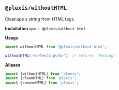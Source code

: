## `@plexis/withoutHTML`

Cleanups a string from HTML tags.

**Installation**
`npm i @plexis/without-html`

**Usage**

```javascript
import withoutHTML from '@plexis/without-html';

withoutHTML('<b>Testing</b>'); // returns 'Testing'
```

**Aliases**

```javascript
import {withoutHTML} from 'plexis';
import {cleanHTML} from 'plexis';
import {removeHTML} from 'plexis';
```
